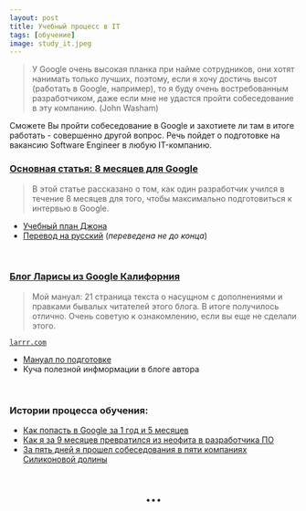 ```yaml
---
layout: post 
title: Учебный процесс в IT
tags: [обучение]
image: study_it.jpeg
---
```


>У Google очень высокая планка при найме сотрудников, они хотят нанимать только лучших, поэтому, если я хочу достичь высот (работать в Google, например), то я буду очень востребованным разработчиком, даже если мне не удастся пройти собеседование в эту компанию. (John Washam)

<!--excerpt-->

Сможете Вы пройти собеседование в Google и захотиете ли там в итоге работать - совершенно другой вопрос. Речь пойдет о подготовке на вакансию Software Engineer в любую IT-компанию.
<br/>

### [Основная статья: 8 месяцев для Google](https://proglib.io/p/8-month-for-google-interview/)
> В этой статье рассказано о том, как один разработчик учился в течение 8 месяцев для того, чтобы максимально подготовиться к интервью в Google.

* [Учебный план Джона](https://github.com/jwasham/coding-interview-university)
* [Перевод на русский](https://github.com/Ilyushin/google-interview-university/blob/master/translations/README-ru.md) (*переведена не до конца*)
<br/>

### [Блог Ларисы из Google Калифорния](http://larrr.com/category/google/hochu-rabotat-v-google/)
>Мой мануал: 21 страница текста о насущном с дополнениями и правками бывалых читателей этого блога. В итоге получилось отлично. Очень советую к ознакомлению, если вы еще не сделали этого.

[`larrr.com`](http://larrr.com)

* [Мануал по подготовке](http://larrr.com/wp-content/uploads/2016/10/InterviewPreparationGuide.pdf)
* Куча полезной инфмормации в блоге автора
<br/>

### Истории процесса обучения:
* [Как попасть в Google за 1 год и 5 месяцев](https://tproger.ru/articles/work-in-google/)
* [Как я за 9 месяцев превратился из неофита в разработчика ПО](https://habr.com/company/everydaytools/blog/352878/)
* [За пять дней я прошел собеседования в пяти компаниях Силиконовой долины](https://habr.com/company/everydaytools/blog/342104/)

<h1 style="text-align: center;">...</h1>
